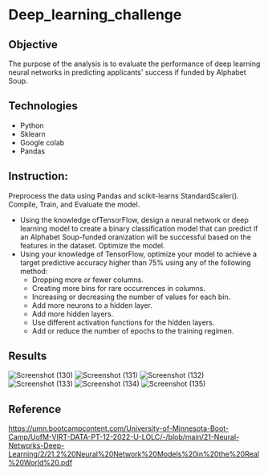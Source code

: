 # Deep_learning_challenge

## Objective
The purpose of the analysis is to evaluate the performance of deep learning neural networks in predicting applicants' success if funded by Alphabet Soup.

## Technologies
* Python
* Sklearn
* Google colab
* Pandas

## Instruction:
Preprocess the data using Pandas and scikit-learns StandardScaler().
Compile, Train, and Evaluate the model.
  * Using the knowledge ofTensorFlow, design a neural network or deep learning model to create a binary classification model that can predict if an Alphabet Soup-funded oranization will be successful based on the features in the dataset.
Optimize the model.
 * Using your knowledge of TensorFlow, optimize your model to achieve a target predictive accuracy higher than 75% using any of the following method:
    * Dropping more or fewer columns.
    * Creating more bins for rare occurrences in columns.
    * Increasing or decreasing the number of values for each bin.
    * Add more neurons to a hidden layer.
    * Add more hidden layers. 
    * Use different activation functions for the hidden layers.
    * Add or reduce the number of epochs to the training regimen.

## Results
![Screenshot (130)](https://github.com/Dailyneed/Deep_learning_challenge/assets/115572537/8e10fbde-c42c-4b9b-b782-d18b3a2ee900)
![Screenshot (131)](https://github.com/Dailyneed/Deep_learning_challenge/assets/115572537/0edbce0c-aa8a-4472-834e-7b6caee4c49a)
![Screenshot (132)](https://github.com/Dailyneed/Deep_learning_challenge/assets/115572537/971e1549-74bb-4e85-ab17-07eaf11640f4)
![Screenshot (133)](https://github.com/Dailyneed/Deep_learning_challenge/assets/115572537/27885c76-8d2d-4bac-8c39-4707bf2e8276)
![Screenshot (134)](https://github.com/Dailyneed/Deep_learning_challenge/assets/115572537/2ac370de-e3e3-45dc-8c8a-37a315d807c2)
![Screenshot (135)](https://github.com/Dailyneed/Deep_learning_challenge/assets/115572537/c71103c3-4cb9-4def-840b-2f87cd229ad5)

## Reference
https://umn.bootcampcontent.com/University-of-Minnesota-Boot-Camp/UofM-VIRT-DATA-PT-12-2022-U-LOLC/-/blob/main/21-Neural-Networks-Deep-Learning/2/21.2%20Neural%20Network%20Models%20in%20the%20Real%20World%20.pdf
